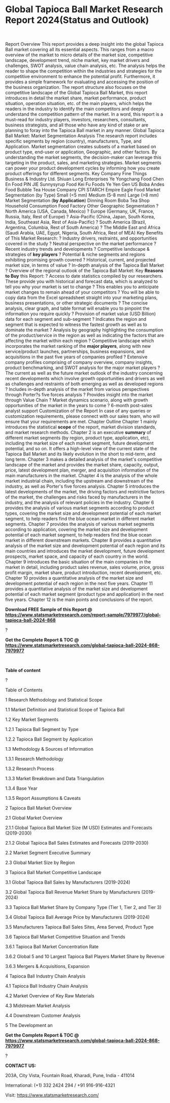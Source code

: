 <h1>Global Tapioca Ball Market Research Report 2024(Status and Outlook)</h1><br/><p>Report Overview This report provides a deep insight into the global Tapioca Ball market covering all its essential aspects. This ranges from a macro overview of the market to micro details of the market size, competitive landscape, development trend, niche market, key market drivers and challenges, SWOT analysis, value chain analysis, etc. The analysis helps the reader to shape the competition within the industries and strategies for the competitive environment to enhance the potential profit. Furthermore, it provides a simple framework for evaluating and accessing the position of the business organization. The report structure also focuses on the competitive landscape of the Global Tapioca Ball Market, this report introduces in detail the market share, market performance, product situation, operation situation, etc. of the main players, which helps the readers in the industry to identify the main competitors and deeply understand the competition pattern of the market. In a word, this report is a must-read for industry players, investors, researchers, consultants, business strategists, and all those who have any kind of stake or are planning to foray into the Tapioca Ball market in any manner. Global Tapioca Ball Market: Market Segmentation Analysis The research report includes specific segments by region (country), manufacturers, Type, and Application. Market segmentation creates subsets of a market based on product type, end-user or application, Geographic, and other factors. By understanding the market segments, the decision-maker can leverage this targeting in the product, sales, and marketing strategies. Market segments can power your product development cycles by informing how you create product offerings for different segments. Key Company Fine Things Business & Industry Ltd. Shiuan Long Enterprises Ye Yongchang Food Chen En Food PIN JIE Sunnysyrup Food Kei Fu Foods Ye Yen Gen US Boba Andes Food Bubble Tea House Company CPI STARCH Empire Eagle Food Market Segmentation (by Type) Small (<5 mm) Medium (5-8 mm) Large (>8 mm) Market Segmentation (<strong>by Application</strong>) Dinning Room Boba Tea Shop Household Consumption Food Factory Other Geographic Segmentation ? North America (USA, Canada, Mexico) ? Europe (Germany, UK, France, Russia, Italy, Rest of Europe) ? Asia-Pacific (China, Japan, South Korea, India, Southeast Asia, Rest of Asia-Pacific) ? South America (Brazil, Argentina, Columbia, Rest of South America) ? The Middle East and Africa (Saudi Arabia, UAE, Egypt, Nigeria, South Africa, Rest of MEA) Key Benefits of This Market Research: ? Industry drivers, restraints, and opportunities covered in the study ? Neutral perspective on the market performance ? Recent industry trends and developments ? Competitive landscape & strategies of <strong>key players</strong> ? Potential & niche segments and regions exhibiting promising growth covered ? Historical, current, and projected market size, in terms of value ? In-depth analysis of the Tapioca Ball Market ? Overview of the regional outlook of the Tapioca Ball Market: Key <strong>Reasons to Buy</strong> this Report: ? Access to date statistics compiled by our researchers. These provide you with historical and forecast data, which is analyzed to tell you why your market is set to change ? This enables you to anticipate market changes to remain ahead of your competitors ? You will be able to copy data from the Excel spreadsheet straight into your marketing plans, business presentations, or other strategic documents ? The concise analysis, clear graph, and table format will enable you to pinpoint the information you require quickly ? Provision of market value (USD Billion) data for each segment and sub-segment ? Indicates the region and segment that is expected to witness the fastest growth as well as to dominate the market ? Analysis by geography highlighting the consumption of the product/service in the region as well as indicating the factors that are affecting the market within each region ? Competitive landscape which incorporates the market ranking of the <strong>major players</strong>, along with new service/product launches, partnerships, business expansions, and acquisitions in the past five years of companies profiled ? Extensive company profiles comprising of company overview, company insights, product benchmarking, and SWOT analysis for the major market players ? The current as well as the future market outlook of the industry concerning recent developments which involve growth opportunities and drivers as well as challenges and restraints of both emerging as well as developed regions ? Includes in-depth analysis of the market from various perspectives through Porter?s five forces analysis ? Provides insight into the market through Value Chain ? Market dynamics scenario, along with growth opportunities of the market in the years to come ? 6-month post-sales analyst support Customization of the Report In case of any queries or customization requirements, please connect with our sales team, who will ensure that your requirements are met. Chapter Outline Chapter 1 mainly introduces the statistical <strong>scope</strong> of the report, market division standards, and market research methods. Chapter 2 is an executive <strong>summary</strong> of different market segments (by region, product type, application, etc), including the market size of each market segment, future development potential, and so on. It offers a high-level view of the current state of the Tapioca Ball Market and its likely evolution in the short to mid-term, and long term. Chapter 3 makes a detailed analysis of the market&#39;s competitive landscape of the market and provides the market share, capacity, output, price, latest development plan, merger, and acquisition information of the main manufacturers in the market. Chapter 4 is the analysis of the whole market industrial chain, including the upstream and downstream of the industry, as well as Porter&#39;s five forces analysis. Chapter 5 introduces the latest developments of the market, the driving factors and restrictive factors of the market, the challenges and risks faced by manufacturers in the industry, and the analysis of relevant policies in the industry. Chapter 6 provides the analysis of various market segments according to product types, covering the market size and development potential of each market segment, to help readers find the blue ocean market in different market segments. Chapter 7 provides the analysis of various market segments according to application, covering the market size and development potential of each market segment, to help readers find the blue ocean market in different downstream markets. Chapter 8 provides a quantitative analysis of the market size and development potential of each region and its main countries and introduces the market development, future development prospects, market space, and capacity of each country in the world. Chapter 9 introduces the basic situation of the main companies in the market in detail, including product sales revenue, sales volume, price, gross profit margin, market share, product introduction, recent development, etc. Chapter 10 provides a quantitative analysis of the market size and development potential of each region in the next five years. Chapter 11 provides a quantitative analysis of the market size and development potential of each market segment (product type and application) in the next five years. Chapter 12 is the main points and conclusions of the report.</p>
 
 
 
 <div><b>Download FREE Sample of this Report @ <a href="https://www.statsmarketresearch.com/download-free-sample/7979977/global-tapioca-ball-2024-868">https://www.statsmarketresearch.com/report-sample/7979977/global-tapioca-ball-2024-868</a></b></div>
 
 
 
 <p>? </p>
 
 
 
 <div><b>Get the Complete Report & TOC @ <a href="https://www.statsmarketresearch.com/global-tapioca-ball-2024-868-7979977">https://www.statsmarketresearch.com/global-tapioca-ball-2024-868-7979977</a></b></div>
 
 
 
 <p><br />
 
 <b>Table of content</b></p>
 
 
 
 <p>? </p>
 
 
 
 <p>Table of Contents<br />
 
 1 Research Methodology and Statistical Scope<br />
 
 1.1 Market Definition and Statistical Scope of Tapioca Ball<br />
 
 1.2 Key Market Segments<br />
 
 1.2.1 Tapioca Ball Segment by Type<br />
 
 1.2.2 Tapioca Ball Segment by Application<br />
 
 1.3 Methodology & Sources of Information<br />
 
 1.3.1 Research Methodology<br />
 
 1.3.2 Research Process<br />
 
 1.3.3 Market Breakdown and Data Triangulation<br />
 
 1.3.4 Base Year<br />
 
 1.3.5 Report Assumptions & Caveats<br />
 
 2 Tapioca Ball Market Overview<br />
 
 2.1 Global Market Overview<br />
 
 2.1.1 Global Tapioca Ball Market Size (M USD) Estimates and Forecasts (2019-2030)<br />
 
 2.1.2 Global Tapioca Ball Sales Estimates and Forecasts (2019-2030)<br />
 
 2.2 Market Segment Executive Summary<br />
 
 2.3 Global Market Size by Region<br />
 
 3 Tapioca Ball Market Competitive Landscape<br />
 
 3.1 Global Tapioca Ball Sales by Manufacturers (2019-2024)<br />
 
 3.2 Global Tapioca Ball Revenue Market Share by Manufacturers (2019-2024)<br />
 
 3.3 Tapioca Ball Market Share by Company Type (Tier 1, Tier 2, and Tier 3)<br />
 
 3.4 Global Tapioca Ball Average Price by Manufacturers (2019-2024)<br />
 
 3.5 Manufacturers Tapioca Ball Sales Sites, Area Served, Product Type<br />
 
 3.6 Tapioca Ball Market Competitive Situation and Trends<br />
 
 3.6.1 Tapioca Ball Market Concentration Rate<br />
 
 3.6.2 Global 5 and 10 Largest Tapioca Ball Players Market Share by Revenue<br />
 
 3.6.3 Mergers & Acquisitions, Expansion<br />
 
 4 Tapioca Ball Industry Chain Analysis<br />
 
 4.1 Tapioca Ball Industry Chain Analysis<br />
 
 4.2 Market Overview of Key Raw Materials<br />
 
 4.3 Midstream Market Analysis<br />
 
 4.4 Downstream Customer Analysis<br />
 
 5 The Development an</p>
 
 
 
 <div><b>Get the Complete Report & TOC @ <a href="https://www.statsmarketresearch.com/global-tapioca-ball-2024-868-7979977">https://www.statsmarketresearch.com/global-tapioca-ball-2024-868-7979977</a></b></div>
 
 
 
 <p>? </p>
 
 
 
 <p><b>CONTACT US:</b><br />
 
 203A, City Vista, Fountain Road, Kharadi, Pune, India - 411014<br />
 
 International: (+1) 332 2424 294 / +91 916-916-4321<br />
 
 Visit: <a href="https://www.statsmarketresearch.com/">https://www.statsmarketresearch.com/</a></p>